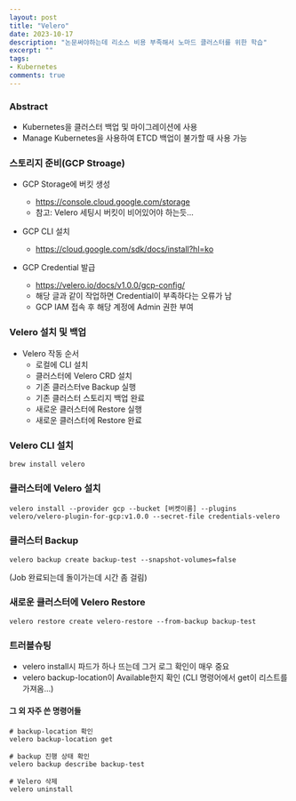 ```yaml
---
layout: post
title: "Velero"
date: 2023-10-17
description: "논문써야하는데 리소스 비용 부족해서 노마드 클러스터를 위한 학습"
excerpt: ""
tags:
- Kubernetes
comments: true
---
```

### Abstract
- Kubernetes을 클러스터 백업 및 마이그레이션에 사용
- Manage Kubernetes을 사용하여 ETCD 백업이 불가할 때 사용 가능

### 스토리지 준비(GCP Stroage)
- GCP Storage에 버킷 생성
    - https://console.cloud.google.com/storage
    - 참고: Velero 세팅시 버킷이 비어있어야 하는듯...

- GCP CLI 설치
    - https://cloud.google.com/sdk/docs/install?hl=ko

- GCP Credential 발급
    - https://velero.io/docs/v1.0.0/gcp-config/
    - 해당 글과 같이 작업하면 Credential이 부족하다는 오류가 남
    - GCP IAM 접속 후 해당 계정에 Admin 권한 부여

### Velero 설치 및 백업
- Velero 작동 순서
    - 로컬에 CLI 설치
    - 클러스터에 Velero CRD 설치
    - 기존 클러스터ve Backup 실행
    - 기존 클러스터 스토리지 백업 완료
    - 새로운 클러스터에 Restore 실행
    - 새로운 클러스터에 Restore 완료

### Velero CLI 설치
```
brew install velero
```

### 클러스터에 Velero 설치
```
velero install --provider gcp --bucket [버켓이름] --plugins velero/velero-plugin-for-gcp:v1.0.0 --secret-file credentials-velero
```

### 클러스터 Backup
```
velero backup create backup-test --snapshot-volumes=false
```
(Job 완료되는데 돌이가는데 시간 좀 걸림)

    
### 새로운 클러스터에 Velero Restore
```
velero restore create velero-restore --from-backup backup-test
```

### 트러블슈팅
- velero install시 파드가 하나 뜨는데 그거 로그 확인이 매우 중요
- velero backup-location이 Available한지 확인 (CLI 명령어에서 get이 리스트를 가져옴...)

#### 그 외 자주 쓴 명령어들
```
# backup-location 확인
velero backup-location get

# backup 진행 상태 확인
velero backup describe backup-test

# Velero 삭제
velero uninstall
```
